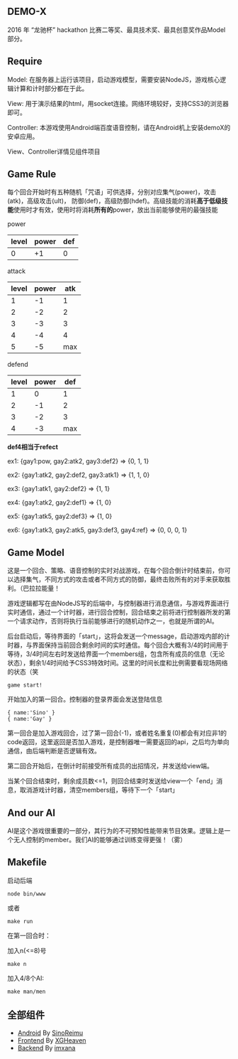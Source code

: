 ## DEMO-X

2016 年 “龙驰杯” hackathon 比赛二等奖、最具技术奖、最具创意奖作品Model部分。


## Require


Model: 在服务器上运行该项目，启动游戏模型，需要安装NodeJS，游戏核心逻辑计算和计时部分都在于此。


View:
用于演示结果的html，用socket连接。网络环境较好，支持CSS3的浏览器即可。


Controller: 本游戏使用Android端百度语音控制，请在Android机上安装demoX的安卓应用。


View、Controller详情见组件项目


## Game Rule

每个回合开始时有五种随机「咒语」可供选择，分别对应集气(power)，攻击(atk)，高级攻击(ult)，
防御(def)，高级防御(hdef)。高级技能的消耗**高于低级技能**使用时才有效，使用时将消耗**所有的**power，放出当前能够使用的最强技能

power

level | power | def
------------ | ------------- | ------------
0 | +1 | 0

attack

level | power | atk
------------ | ------------- | ------------
1 | -1 | 1
2 | -2 | 2
3 | -3 | 3
4 | -4 | 4
5 | -5 | max


defend

level | power | def
------------ | ------------- | ------------
1 | 0 | 1
2 | -1 | 2
3 | -2 | 3
4 | -3 | max

**def4相当于refect**

ex1: {gay1:pow, gay2:atk2, gay3:def2}  => {0, 1, 1}

ex2: {gay1:atk2, gay2:def2, gay3:atk1} => {1, 1, 0}

ex3: {gay1:atk1, gay2:def2} => {1, 1}

ex4: {gay1:atk2, gay2:def1} => {1, 0}

ex5: {gay1:atk5, gay2:def3} => {1, 0}

ex6: {gay1:atk3, gay2:atk5, gay3:def3, gay4:ref} => {0, 0, 0, 1}


## Game Model

这是一个回合、策略、语音控制的实时对战游戏，在每个回合倒计时结束前，你可以选择集气，不同方式的攻击或者不同方式的防御，最终击败所有的对手来获取胜利。（巴拉拉能量！

游戏逻辑都写在由NodeJS写的后端中，与控制器进行消息通信，与游戏界面进行实时通信，通过一个计时器，进行回合控制，回合结束之前将进行控制器所发的第一个请求动作，否则将执行当前能够进行的随机动作之一，也就是所谓的AI。

后台启动后，等待界面的「start」，这将会发送一个message，启动游戏内部的计时器，与界面保持当前回合剩余时间的实时通信。每个回合大概有3/4的时间用于等待，3/4时间左右时发送给界面一个members组，包含所有成员的信息（无论状态），剩余1/4时间给予CSS3特效时间。这里的时间长度和比例需要看现场网络的状态（笑

```
game start!
```

开始加入的第一回合。控制器的登录界面会发送登陆信息

```
{ name:'Sino' }
{ name:'Gay' }
```


第一回合是加入游戏回合，过了第一回合(-1)，或者姓名重复(0)都会有对应非1的code返回，这里返回是否加入游戏，是控制器唯一需要返回的api，之后均为单向通信，由后端判断是否逻辑有效。

第二回合开始后，在倒计时前接受所有成员的出招情况，并发送给view端。

当某个回合结束时，剩余成员数<=1，则回合结束时发送给view一个「end」消息，取消游戏计时器，清空members组，等待下一个「start」






## And our AI

AI是这个游戏很重要的一部分，其行为的不可预知性能带来节目效果。逻辑上是一个无人控制的member。我们AI的能够通过训练变得更强！（雾）




## Makefile

启动后端

```
node bin/www
```
或者

```
make run
```

在第一回合时：

加入n(<=8)号

```
make n
```

加入4/8个AI:

```
make man/men
```




## 全部组件

* [Android](https://github.com/SinoReimu/DEMO-X---Android) By [SinoReimu](https://github.com/SinoReimu)
* [Frontend](https://github.com/XGHeaven/DEMO-X-frontend) By [XGHeaven](https://github.com/XGHeaven)
* [Backend](https://github.com/Gklub/DemoX_Model) By [imxana](https://github.com/imxana)
